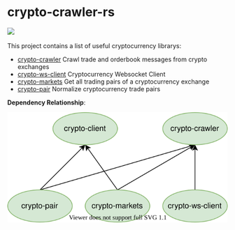 # crypto-crawler-rs

[![](https://img.shields.io/github/workflow/status/soulmachine/crypto-crawler-rs/CI/main)](https://github.com/soulmachine/crypto-crawler-rs/actions?query=branch%3Amain)

This project contains a list of useful cryptocurrency librarys:

- [crypto-crawler](./crypto-crawler-rs) Crawl trade and orderbook messages from crypto exchanges
- [crypto-ws-client](./crypto-ws-client) Cryptocurrency Websocket Client
- [crypto-markets](./crypto-markets) Get all trading pairs of a cryptocurrency exchange
- [crypto-pair](./crypto-pair) Normalize cryptocurrency trade pairs

**Dependency Relationship**:

![](./crypto-client.svg)
